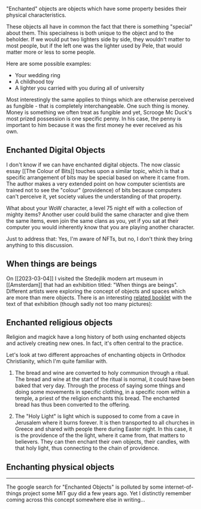 "Enchanted" objects are objects which have some property besides their physical characteristics.

These objects all have in common the fact that there is something "special" about them. This specialness is both unique to the object and to the beholder. If we would put two lighters side by side, they wouldn't matter to most people, but if the left one was the lighter used by Pele, that would matter more or less to some people.

Here are some possible examples:
* Your wedding ring
* A childhood toy
* A lighter you carried with you during all of university

Most interestingly the same applies to things which are otherwise perceived as fungible - that is completely interchangeable. One such thing is money. Money is something we often treat as fungible and yet, Scrooge Mc Duck's most prized possession is one specific penny. In his case, the penny is important to him because it was the first money he ever received as his own.

## Enchanted Digital Objects

I don't know if we can have enchanted digital objects. The now classic essay [[The Colour of Bits]] touches upon a similar topic, which is that a specific arrangement of bits may be special based on where it came from. The author makes a very extended point on how computer scientists are trained not to see the "colour" (providence) of bits because computers can't perceive it, yet society values the understanding of that property.

What about your WoW character, a level 75 night elf with a collection of mighty items? Another user could build the same character and give them the same items, even join the same clans as you, yet if you sat at their computer you would inherently know that you are playing another character.

Just to address that: Yes, I'm aware of NFTs, but no, I don't think they bring anything to this discussion.

## When things are beings

On [[2023-03-04]] I visited the Stedejlik modern art museum in [[Amsterdam]] that had an exhibition titled: "When things are beings". Different artists were exploring the concept of objects and spaces which are more than mere objects. There is an interesting [related booklet](../media/when-things-are-beings.pdf) with the text of that exhibition (though sadly not too many pictures): 


## Enchanted religious objects

Religion and magick have a long history of both using enchanted objects and actively creating new ones. In fact, it's often central to the practice.

Let's look at two different approaches of enchanting objects in Orthodox Christianity, which I'm quite familiar with.

1. The bread and wine are converted to holy communion through a ritual. The bread and wine at the start of the ritual is normal, it could have been baked that very day. Through the process of saying some things and doing some movements in specific clothing, in a specific room within a temple, a priest of the religion enchants this bread. The enchanted bread has thus been converted to the offering.

2. The "Holy Light" is light which is supposed to come from a cave in Jerusalem where it burns forever. It is then transported to all churches in Greece and shared with people there during Easter night. In this case, it is the providence of the the light, where it came from, that matters to believers. They can then enchant their own objects, their candles, with that holy light, thus connecting to the chain of providence.


## Enchanting physical objects


---

The google search for "Enchanted Objects" is polluted by some internet-of-things project some MIT guy did a few years ago. Yet I distinctly remember coming across this concept somewhere else in writing...